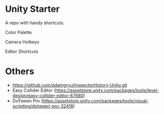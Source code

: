 # Unity Starter

A repo with handy shortcuts.

Color Palette

Camera Hotkeys

Editor Shortcuts


# Others
- https://github.com/adamgryu/InspectorHistory-Unity.git
- Easy Collider Editor (https://assetstore.unity.com/packages/tools/level-design/easy-collider-editor-67880)
- DoTween Pro (https://assetstore.unity.com/packages/tools/visual-scripting/dotween-pro-32416)